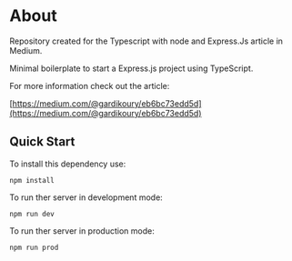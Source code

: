 # About
Repository created for the Typescript with node and Express.Js article in Medium.

Minimal boilerplate to start a Express.js project using TypeScript.

For more information check out the article:

[https://medium.com/@gardikoury/eb6bc73edd5d](https://medium.com/@gardikoury/eb6bc73edd5d)

## Quick Start
To install this dependency use:

```
npm install
```
To run ther server in development mode:
```
npm run dev
```
To run ther server in production mode:
```
npm run prod
```
